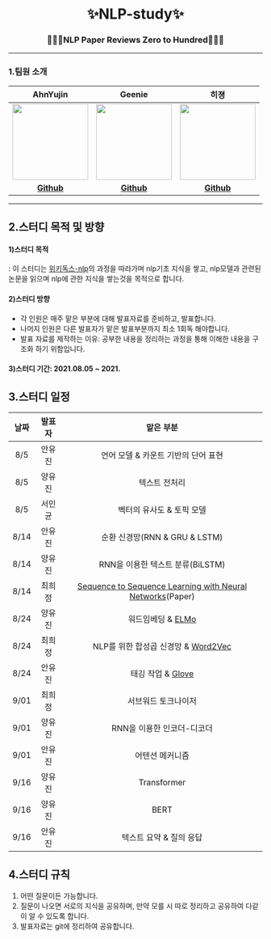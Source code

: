 <div align="center">
  <h1>✨NLP-study✨</h1>
  <h3>👩🏻‍💻NLP Paper Reviews Zero to Hundred👩🏻‍💻</h3>
</div>

---

### 1.팀원 소개
|                 AhnYujin               |                Geenie         |              히졍               |
| :------------------------------------------: | :-----------------------------------------: | :----------------------------------------: |
| <img src="https://avatars.githubusercontent.com/u/59716219?s=60&v=4" width=150px> | <img src="https://avatars.githubusercontent.com/u/61388801?v=4" width=150px>  | <img src="https://avatars.githubusercontent.com/u/55623131?v=4" width=150px> | 
|                   **[Github](https://github.com/dkswndms4782)**                   |                   **[Github](https://github.com/geenie97)**                   |               **[Github](https://github.com/huijeong12)**               |  

---

## 2.스터디 목적 및 방향
#### 1)스터디 목적
: 이 스터디는 [위키독스-nlp](https://wikidocs.net/book/2155)의 과정을 따라가며 nlp기초 지식을 쌓고, nlp모델과 관련된 논문을 읽으며 nlp에 관한 지식을 쌓는것을 목적으로 합니다.
#### 2)스터디 방향
- 각 인원은 매주 맡은 부분에 대해 발표자료를 준비하고, 발표합니다.
- 나머지 인원은 다른 발표자가 맡은 발표부분까지 최소 1회독 해야합니다.
- 발표 자료를 제작하는 이유: 공부한 내용을 정리하는 과정을 통해 이해한 내용을 구조화 하기 위함입니다.
#### 3)스터디 기간: 2021.08.05 ~ 2021.

## 3.스터디 일정

| 날짜 |              발표자              |                                           맡은 부분                                           |
| :--: | :---: | :------------------------------------------------------------: | 
| 8/5 | 안유진 | 언어 모델 & 카운트 기반의 단어 표현 |
| 8/5 | 양유진 | 텍스트 전처리 |
| 8/5 | 서민균 | 벡터의 유사도 & 토픽 모델 |
| 8/14 | 안유진 | 순환 신경망(RNN & GRU & LSTM) |
| 8/14 | 양유진 | RNN을 이용한 텍스트 분류(BiLSTM) |
| 8/14 | 최희정 | [Sequence to Sequence Learning with Neural Networks](https://papers.nips.cc/paper/2014/file/a14ac55a4f27472c5d894ec1c3c743d2-Paper.pdf)(Paper) |
| 8/24 | 양유진 | 워드임베딩 & [ELMo](https://aclanthology.org/N18-1202.pdf) |
| 8/24 | 최희정 | NLP를 위한 합성곱 신경망 & [Word2Vec](https://arxiv.org/pdf/1301.3781.pdf) |
| 8/24 | 안유진 | 태깅 작업 & [Glove](https://nlp.stanford.edu/pubs/glove.pdf) |
| 9/01 | 최희정 | 서브워드 토크나이저 |
| 9/01 | 양유진 | RNN을 이용한 인코더-디코더 |
| 9/01 | 안유진 | 어텐션 메커니즘 |
| 9/16 | 양유진 | Transformer |
| 9/16 | 양유진 | BERT |
| 9/16 | 안유진 | 텍스트 요약 & 질의 응답 |

  
## 4.스터디 규칙
1. 어떤 질문이든 가능합니다.
2. 질문이 나오면 서로의 지식을 공유하며, 만약 모를 시 따로 정리하고 공유하여 다같이 알 수 있도록 합니다.
3. 발표자료는 git에 정리하여 공유합니다.













